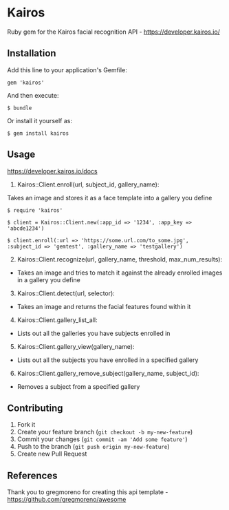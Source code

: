 # Kairos

Ruby gem for the Kairos facial recognition API - https://developer.kairos.io/

## Installation

Add this line to your application's Gemfile:

    gem 'kairos'

And then execute:

    $ bundle

Or install it yourself as:

    $ gem install kairos

## Usage
https://developer.kairos.io/docs

1. Kairos::Client.enroll(url, subject_id, gallery_name):

Takes an image and stores it as a face template into a gallery you define

    $ require 'kairos'

    $ client = Kairos::Client.new(:app_id => '1234', :app_key => 'abcde1234')

    $ client.enroll(:url => 'https://some.url.com/to_some.jpg', :subject_id => 'gemtest', :gallery_name => 'testgallery')


2. Kairos::Client.recognize(url, gallery_name, threshold, max_num_results):
 - Takes an image and tries to match it against the already enrolled images in a gallery you define

3. Kairos::Client.detect(url, selector):
 - Takes an image and returns the facial features found within it

4. Kairos::Client.gallery_list_all:
 - Lists out all the galleries you have subjects enrolled in

5. Kairos::Client.gallery_view(gallery_name):
 - Lists out all the subjects you have enrolled in a specified gallery

6. Kairos::Client.gallery_remove_subject(gallery_name, subject_id):
 - Removes a subject from a specified gallery

## Contributing

1. Fork it
2. Create your feature branch (`git checkout -b my-new-feature`)
3. Commit your changes (`git commit -am 'Add some feature'`)
4. Push to the branch (`git push origin my-new-feature`)
5. Create new Pull Request

## References
Thank you to gregmoreno for creating this api template - https://github.com/gregmoreno/awesome